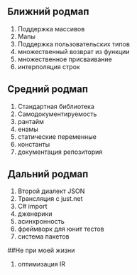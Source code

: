 ## Ближний родмап
1) Поддержка массивов
2) Мапы
3) Поддержка пользовательских типов
4) множественный возврат из функции
5) множественное присваивание
6) интерполяция строк

## Средний родмап
1) Стандартная библиотека
2) Самодокументируемость
3) рантайм
4) енамы
5) статические переменные
6) константы
7) документация репозитория

## Дальний родмап
1) Второй диалект JSON
2) Трансляция с just.net
3) C# import
4) дженерики
5) асинхронность
6) фреймворк для юнит тестов
7) система пакетов

##Не при моей жизни
1) оптимизация IR

